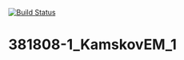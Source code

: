[![Build Status](https://travis-ci.org/KamskovEM/381808-1_KamskovEM_1.svg?branch=master)](https://travis-ci.org/KamskovEM/381808-1_KamskovEM_1)

# 381808-1_KamskovEM_1
